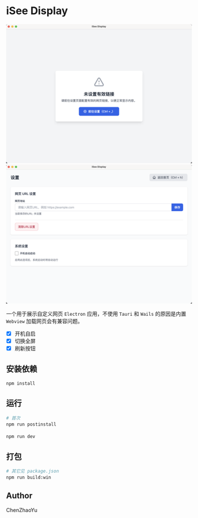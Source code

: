 # iSee Display

![1](./screenshot/1.png)
![2](./screenshot/2.png)

一个用于展示自定义网页 `Electron` 应用，不使用 `Tauri` 和 `Wails` 的原因是内置 `Webview` 加载网页会有兼容问题。

- [x] 开机自启
- [x] 切换全屏
- [x] 刷新按钮

## 安装依赖

```bash
npm install
```

## 运行
```bash
# 首次
npm run postinstall

npm run dev
```

## 打包

```bash
# 其它见 package.json
npm run build:win
```

## Author
ChenZhaoYu
